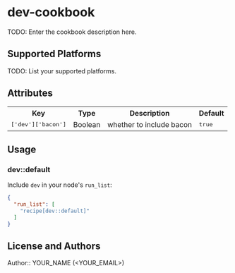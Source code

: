 # dev-cookbook

TODO: Enter the cookbook description here.

## Supported Platforms

TODO: List your supported platforms.

## Attributes

<table>
  <tr>
    <th>Key</th>
    <th>Type</th>
    <th>Description</th>
    <th>Default</th>
  </tr>
  <tr>
    <td><tt>['dev']['bacon']</tt></td>
    <td>Boolean</td>
    <td>whether to include bacon</td>
    <td><tt>true</tt></td>
  </tr>
</table>

## Usage

### dev::default

Include `dev` in your node's `run_list`:

```json
{
  "run_list": [
    "recipe[dev::default]"
  ]
}
```

## License and Authors

Author:: YOUR_NAME (<YOUR_EMAIL>)
